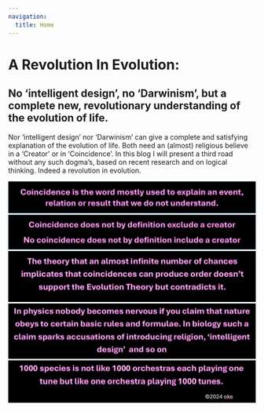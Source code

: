 ```yaml
---
navigation:
  title: Home
---
```


# **A Revolution In Evolution:**

## **No ‘intelligent design’, no ‘Darwinism’, but a complete new, revolutionary understanding of the evolution of life.**

Nor ‘intelligent design’ nor ‘Darwinism’ can give a complete and satisfying explanation of the evolution of life. Both need an (almost) religious believe in a ‘Creator’ or in ‘Coincidence’. In this blog I will present a third road without any such dogma’s, based on recent research and on logical thinking. Indeed a revolution in evolution.

![coincidence als we iets niet weten.png](/coincidence%20als%20we%20iets%20niet%20weten.png)![coincidence creator.png](/coincidence%20creator.png)![theory infinite numbers.png](/theory%20infinite%20numbers.png)![in physics.png](/in%20physics.png)![1000 tunes copy right1.png](/1000%20tunes%20copy%20right1.png)
